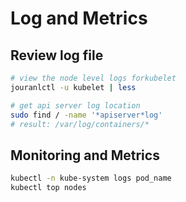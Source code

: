 # Log and Metrics

## Review log file

```bash
# view the node level logs forkubelet
jouranlctl -u kubelet | less

# get api server log location
sudo find / -name '*apiserver*log'
# result: /var/log/containers/*
```

## Monitoring and Metrics

```bash
kubectl -n kube-system logs pod_name
kubectl top nodes
```

